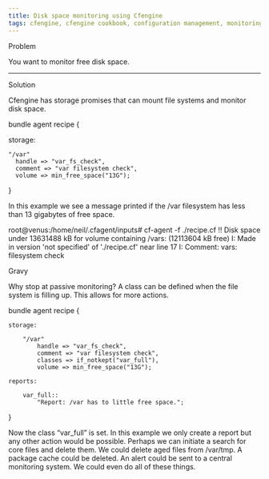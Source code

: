 ```yaml
---
title: Disk space monitoring using Cfengine
tags: cfengine, cfengine cookbook, configuration management, monitoring
---
```


Problem

You want to monitor free disk space.

---

Solution

Cfengine has storage promises that can mount file systems and monitor disk space.

bundle agent recipe {

  storage:

    "/var"
      handle => "var_fs_check",
      comment => "var filesystem check",
      volume => min_free_space("13G");
}

In this example we see a message printed if the /var filesystem has less than 13 gigabytes of free space.

root@venus:/home/neil/.cfagent/inputs# cf-agent -f ./recipe.cf 
 !! Disk space under 13631488 kB for volume containing /vars: (12113604
 kB free)
 I: Made in version 'not specified' of './recipe.cf' near line 17
 I: Comment: vars: filesystem check

Gravy

Why stop at passive monitoring? A class can be defined when the file system is filling up. This allows for more actions.

bundle agent recipe {

    storage:

        "/var"
            handle => "var_fs_check",
            comment => "var filesystem check",
            classes => if_notkept("var_full"),
            volume => min_free_space("13G");

    reports:

        var_full::
            "Report: /var has to little free space.";
}

Now the class “var_full” is set. In this example we only create a report but any other action would be possible. Perhaps we can initiate a search for core files and delete them. We could delete aged files from /var/tmp. A package cache could be deleted. An alert could be sent to a central monitoring system. We could even do all of these things.

